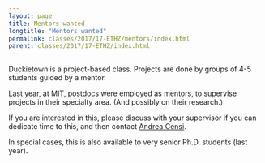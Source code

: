 ```yaml
---
layout: page
title: Mentors wanted
longtitle: "Mentors wanted"
permalink: classes/2017/17-ETHZ/mentors/index.html
parent: classes/2017/17-ETHZ/index.html
---
```


Duckietown is a project-based class. Projects
are done by groups of 4-5 students guided by a mentor.

Last year, at MIT, postdocs were employed as mentors,
to supervise projects in their specialty area. (And possibly
on their research.)

If you are interested in this, please discuss with your
supervisor if you can dedicate time to this, and then
contact [Andrea Censi](https://censi.science/).

In special cases, this is also available to very senior
Ph.D. students (last year).
